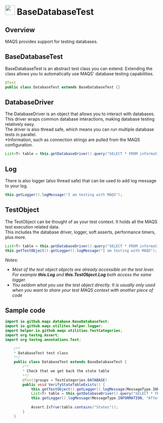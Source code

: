 # <img src="resources/MAQS.jpg" height="32" width="32"> BaseDatabaseTest

## Overview
MAQS provides support for testing databases.

## BaseDatabaseTest
BaseDatabaseTest is an abstract test class you can extend.  Extending the class allows you to automatically use MAQS' database testing capabilities.
```java
@Test
public class DatabaseTest extends BaseDatabaseTest {}
```

## DatabaseDriver
The DatabaseDriver is an object that allows you to interact with databases.  
This driver wraps common database interactions, making database testing relatively easy.  
The driver is also thread safe, which means you can run multiple database tests in parallel.  
*Information, such as connection strings are pulled from the MAQS configuration.
```java
List<T> table = this.getDatabaseDriver().query("SELECT * FROM information_schema.tables").ToList();
```
## Log
There is also logger (also thread safe) that can be used to add log message to your log.
```java
this.getLogger().logMessage("I am testing with MAQS");
```
## TestObject
The TestObject can be thought of as your test context.  It holds all the MAQS test execution related data.  
This includes the database driver, logger, soft asserts, performance timers, plus more.
```java
List<T> table = this.getDatabaseDriver().query("SELECT * FROM information_schema.tables").toArray();
this.getTestObject().getLogger().logMessage("I am testing with MAQS");
```
*Notes:*
* *Most of the test object objects are already accessible on the test lever. For example **this.Log** and **this.TestObject.Log** both access the same logger.*
* *You seldom what you use the test object directly.  It is usually only used when you want to share your test MAQS context with another piece of code*

## Sample code
```java
import io.github.maqs.database.BaseDatabaseTest;
import io.github.maqs.utilites.helper.logger;
import helper.io.github.maqs.utilities.TestCategories;
import org.testng.Assert;
import org.testng.annotations.Test;

    /**
    * DatabaseTest test class
    **/
    public class DatabaseTest extends BaseDatabaseTest {
        /**
        * Check that we get back the state table
        **/
        @Test(groups = TestCategories.DATABASE)
        public void VerifyStateTableExists() {
            this.getTestObject().getLogger().logMessage(MessageType.INFORMATION, "Before query");
            List<T> table = this.getDatabaseDriver().query("SELECT * FROM information_schema.tables").toArray();
            this.getLogger().logMessage(MessageType.INFORMATION, "After query");
            
            Assert.IsTrue(table.contains("States"));
        }
    }
```